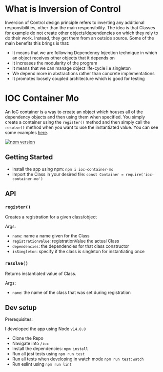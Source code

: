 # What is Inversion of Control
Inversion of Control design principle refers to inverting any additional responsibilities, other than the main responsibility. The idea is that Classes for example do not create other objects/dependencies on which they rely to do their work. Instead, they get them from an outside source. Some of the main benefits this brings is that:

-   It means that we are following Dependency Injection technique in which an object receives other objects that it depends on
-	It increases the modularity of the program
-   It means that we can manage object life-cycle i.e singleton
-	We depend more in abstractions rather than concrete implementations
-	It promotes loosely coupled architecture which is good for testing


# IOC Container Mo
An IoC container is a way to create an object which houses all of the dependency objects and then using them when specified. You simply create a container using the `register()` method and then simply call the `resolve()` method when you want to use the instantiated value. You can see some examples [here](https://github.com/mohrash92/ioc/blob/main/examples).

[![npm version](https://badge.fury.io/js/ioc-container-mo.svg)](https://badge.fury.io/js/ioc-container-mo)

## Getting Started
- Install the app using npm: `npm i ioc-container-mo`
- Import the Class in your desired file: `const Container = require('ioc-container-mo')`

## API

### `register()`

Creates a registration for a given class/object

Args:

- `name`: name a name given for the Class
- `registrationValue`: registrationValue the actual Class
- `dependencies`: the dependencies for that class constructor
- `isSingleton`: specify if the class is singleton for instantiating once

### `resolve()`

Returns instantiated value of Class.

Args:

- `name`: the name of the class that was set during registration

## Dev setup

Prerequisites: 

I developed the app using Node `v14.0.0`

- Clone the Repo
- Navigate into `/ioc`
- Install the dependencies: `npm install`
- Run all jest tests using `npm run test`
- Run all tests when developing in watch mode `npm run test:watch`
- Run eslint using `npm run lint`

